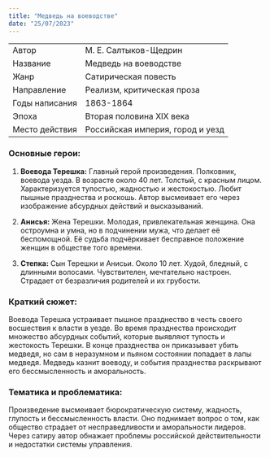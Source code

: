 ```yaml
---
title: "Медведь на воеводстве"
date: "25/07/2023"
---
```


|                |                                  |
| -------------- | -------------------------------- |
| Автор          | М. Е. Салтыков-Щедрин            |
| Название       | Медведь на воеводстве            |
| Жанр           | Сатирическая повесть             |
| Направление    | Реализм, критическая проза       |
| Годы написания | 1863-1864                        |
| Эпоха          | Вторая половина XIX века         |
| Место действия | Российская империя, город и уезд |

### Основные герои:

1. **Воевода Терешка:** Главный герой произведения. Полковник, воевода уезда. В возрасте около 40 лет. Толстый, с красным лицом. Характеризуется тупостью, жадностью и жестокостью. Любит пышные празднества и роскошь. Автор высмеивает его через изображение абсурдных действий и высказываний.

2. **Анисья:** Жена Терешки. Молодая, привлекательная женщина. Она остроумна и умна, но в подчинении мужа, что делает её беспомощной. Её судьба подчёркивает бесправное положение женщин в обществе того времени.

3. **Степка:** Сын Терешки и Анисьи. Около 10 лет. Худой, бледный, с длинными волосами. Чувствителен, мечтательно настроен. Страдает от безразличия родителей и их грубости.

### Краткий сюжет:

Воевода Терешка устраивает пышное празднество в честь своего восшествия к власти в уезде. Во время празднества происходит множество абсурдных событий, которые выявляют тупость и жестокость Терешки. В конце празднества он приказывает убить медведя, но сам в неразумном и пьяном состоянии попадает в лапы медведя. Медведь казнит воеводу, и события празднества раскрывают его бессмысленность и аморальность.

### Тематика и проблематика:

Произведение высмеивает бюрократическую систему, жадность, глупость и бессмысленность власти. Оно поднимает вопрос о том, как общество страдает от несправедливости и аморальности лидеров. Через сатиру автор обнажает проблемы российской действительности и недостатки системы управления.
